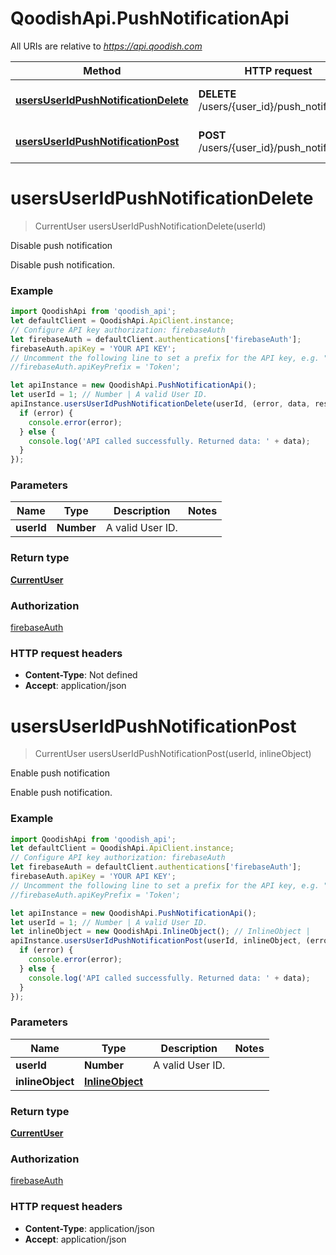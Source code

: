# QoodishApi.PushNotificationApi

All URIs are relative to *https://api.qoodish.com*

Method | HTTP request | Description
------------- | ------------- | -------------
[**usersUserIdPushNotificationDelete**](PushNotificationApi.md#usersUserIdPushNotificationDelete) | **DELETE** /users/{user_id}/push_notification | Disable push notification
[**usersUserIdPushNotificationPost**](PushNotificationApi.md#usersUserIdPushNotificationPost) | **POST** /users/{user_id}/push_notification | Enable push notification


<a name="usersUserIdPushNotificationDelete"></a>
# **usersUserIdPushNotificationDelete**
> CurrentUser usersUserIdPushNotificationDelete(userId)

Disable push notification

Disable push notification.

### Example
```javascript
import QoodishApi from 'qoodish_api';
let defaultClient = QoodishApi.ApiClient.instance;
// Configure API key authorization: firebaseAuth
let firebaseAuth = defaultClient.authentications['firebaseAuth'];
firebaseAuth.apiKey = 'YOUR API KEY';
// Uncomment the following line to set a prefix for the API key, e.g. "Token" (defaults to null)
//firebaseAuth.apiKeyPrefix = 'Token';

let apiInstance = new QoodishApi.PushNotificationApi();
let userId = 1; // Number | A valid User ID.
apiInstance.usersUserIdPushNotificationDelete(userId, (error, data, response) => {
  if (error) {
    console.error(error);
  } else {
    console.log('API called successfully. Returned data: ' + data);
  }
});
```

### Parameters

Name | Type | Description  | Notes
------------- | ------------- | ------------- | -------------
 **userId** | **Number**| A valid User ID. | 

### Return type

[**CurrentUser**](CurrentUser.md)

### Authorization

[firebaseAuth](../README.md#firebaseAuth)

### HTTP request headers

 - **Content-Type**: Not defined
 - **Accept**: application/json

<a name="usersUserIdPushNotificationPost"></a>
# **usersUserIdPushNotificationPost**
> CurrentUser usersUserIdPushNotificationPost(userId, inlineObject)

Enable push notification

Enable push notification.

### Example
```javascript
import QoodishApi from 'qoodish_api';
let defaultClient = QoodishApi.ApiClient.instance;
// Configure API key authorization: firebaseAuth
let firebaseAuth = defaultClient.authentications['firebaseAuth'];
firebaseAuth.apiKey = 'YOUR API KEY';
// Uncomment the following line to set a prefix for the API key, e.g. "Token" (defaults to null)
//firebaseAuth.apiKeyPrefix = 'Token';

let apiInstance = new QoodishApi.PushNotificationApi();
let userId = 1; // Number | A valid User ID.
let inlineObject = new QoodishApi.InlineObject(); // InlineObject | 
apiInstance.usersUserIdPushNotificationPost(userId, inlineObject, (error, data, response) => {
  if (error) {
    console.error(error);
  } else {
    console.log('API called successfully. Returned data: ' + data);
  }
});
```

### Parameters

Name | Type | Description  | Notes
------------- | ------------- | ------------- | -------------
 **userId** | **Number**| A valid User ID. | 
 **inlineObject** | [**InlineObject**](InlineObject.md)|  | 

### Return type

[**CurrentUser**](CurrentUser.md)

### Authorization

[firebaseAuth](../README.md#firebaseAuth)

### HTTP request headers

 - **Content-Type**: application/json
 - **Accept**: application/json

